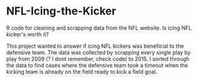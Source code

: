 # NFL-Icing-the-Kicker
R code for cleaning and scrapping data from the NFL website. Is icing NFL kicker's worth it?

This project wanted to answer if icing NFL kickers was beneficial to the defensive team.
The data was collected by scrapping every single play by play from 2009 (? I dont remember, check code) to 2015.
I sorted through the data to find cases where the defensive team took a timeout when the kicking team is already on the field ready to kick a field goal.
